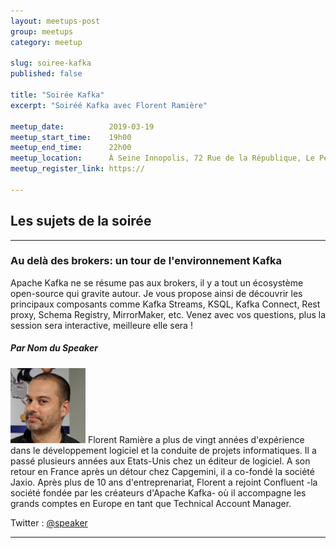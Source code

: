 ```yaml
---
layout: meetups-post
group: meetups
category: meetup

slug: soiree-kafka
published: false

title: "Soirée Kafka"
excerpt: "Soiréé Kafka avec Florent Ramière"

meetup_date:          2019-03-19
meetup_start_time:    19h00
meetup_end_time:      22h00
meetup_location:      À Seine Innopolis, 72 Rue de la République, Le Petit Quevilly
meetup_register_link: https://

---
```


## Les sujets de la soirée

---

### Au delà des brokers: un tour de l'environnement Kafka

Apache Kafka ne se résume pas aux brokers, il y a tout un écosystème open-source qui gravite autour. Je vous propose ainsi de découvrir les principaux composants comme Kafka Streams, KSQL, Kafka Connect, Rest proxy, Schema Registry, MirrorMaker, etc.
Venez avec vos questions, plus la session sera interactive, meilleure elle sera !

##### Par Nom du Speaker

<img src="/images/meetups/speakers/florent-ramiere.jpeg" alt="Florent Ramière" width="120" class="alignleft" />
Florent Ramière a plus de vingt années d'expérience dans le développement logiciel et la conduite de projets informatiques. Il a passé plusieurs années aux Etats-Unis chez un éditeur de logiciel. A son retour en France après un détour chez Capgemini, il a co-fondé la société Jaxio. Après plus de 10 ans d'entreprenariat, Florent a rejoint Confluent -la société fondée par les créateurs d'Apache Kafka- où il accompagne les grands comptes en Europe en tant que Technical Account Manager.

Twitter : [@speaker](https://twitter.com/speaker)

---

